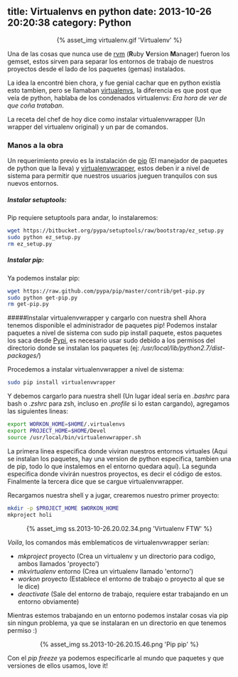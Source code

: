 title: Virtualenvs en python
date: 2013-10-26 20:20:38
category: Python
---

<center>{% asset_img virtualenv.gif 'Virtualenv' %}</center>

Una de las cosas que nunca use de [rvm](http://rvm.io/ "Ruby Version Manager") (**R**uby **V**ersion **M**anager) fueron los gemset, estos sirven para separar los entornos de trabajo de nuestros proyectos desde el lado de los paquetes (gemas) instalados.

La idea la encontré bien chora, y fue genial cachar que en python existía esto tambien, pero se llamaban [virtualenvs](http://www.virtualenv.org), la diferencia es que post que veía de python, hablaba de los condenados virtualenvs: _Era hora de ver de que coña trataban_.

La receta del chef de hoy dice como instalar virtualenvwrapper (Un wrapper del virtualenv original) y un par de comandos.

### Manos a la obra ###

Un requerimiento previo es la instalación de [pip](http://www.pip-installer.org/) (El manejador de paquetes de python que la lleva) y [virtualenvwrapper](http://virtualenvwrapper.readthedocs.org), estos deben ir a nivel de sistema para permitir que nuestros usuarios jueguen tranquilos con sus nuevos entornos.

##### Instalar setuptools:
Pip requiere setuptools para andar, lo instalaremos:

```bash
wget https://bitbucket.org/pypa/setuptools/raw/bootstrap/ez_setup.py
sudo python ez_setup.py
rm ez_setup.py
```

##### Instalar pip:
Ya podemos instalar pip:

```bash
wget https://raw.github.com/pypa/pip/master/contrib/get-pip.py
sudo python get-pip.py
rm get-pip.py
```

#####Instalar virtualenvwrapper y cargarlo con nuestra shell
Ahora tenemos disponible el administrador de paquetes pip! Podemos instalar paquetes a nivel de sistema con sudo pip install paquete, estos paquetes los saca desde [Pypi](https://pypi.python.org/ "Python Package Index"), es necesario usar sudo debido a los permisos del directorio donde se instalan los paquetes (ej: _/usr/local/lib/python2.7/dist-packages/_)

Procedemos a instalar virtualenvwrapper a nivel de sistema:

```bash
sudo pip install virtualenvwrapper
```

Y debemos cargarlo para nuestra shell (Un lugar ideal sería en _.bashrc_ para bash o _.zshrc_ para zsh, incluso en _.profile_ si lo estan cargando), agregamos las siguientes lineas:

```bash
export WORKON_HOME=$HOME/.virtualenvs
export PROJECT_HOME=$HOME/Devel
source /usr/local/bin/virtualenvwrapper.sh
```

La primera linea especifica donde viviran nuestros entornos virtuales (Aqui se instalan los paquetes, hay una version de python especifica, tambien una de pip, todo lo que instalemos en el entorno quedara aquí).
La segunda especifica donde vivirán nuestros proyectos, es decir el código de estos.
Finalmente la tercera dice que se cargue virtualenvwrapper.

Recargamos nuestra shell y a jugar, crearemos nuestro primer proyecto:

```bash
mkdir -p $PROJECT_HOME $WORKON_HOME
mkproject holi
```

<center>{% asset_img ss.2013-10-26.20.02.34.png 'Virtualenv FTW' %}</center>

_Voila_, los comandos más emblematicos de virtualenvwrapper serían:

* _mkproject_ proyecto (Crea un virtualenv y un directorio para codigo, ambos llamados 'proyecto')
* _mkvirtualenv_ entorno (Crea un virtualenv llamado 'entorno')
* _workon_ proyecto (Establece el entorno de trabajo o proyecto al que se le dice)
* _deactivate_ (Sale del entorno de trabajo, requiere estar trabajando en un entorno obviamente)

Mientras estemos trabajando en un entorno podemos instalar cosas via pip sin ningun problema, ya que se instalaran en un directorio en que tenemos permiso :)

<center>{% asset_img ss.2013-10-26.20.15.46.png 'Pip pip' %}</center>

Con el _pip freeze_ ya podemos especificarle al mundo que paquetes y que versiones de ellos usamos, love it!
